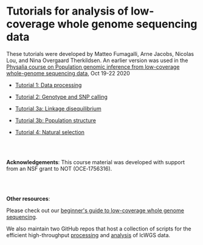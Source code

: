 # Tutorials for analysis of low-coverage whole genome sequencing data

These tutorials were developed by Matteo Fumagalli, Arne Jacobs, Nicolas Lou, and Nina Overgaard Therkildsen. An earlier version was used in the [Physalia course on Population genomic inference from low-coverage whole-genome sequencing data](https://www.physalia-courses.org/courses-workshops/course64/), Oct 19-22 2020

* [Tutorial 1: Data processing](https://github.com/nt246/lcwgs-guide-tutorial/blob/main/tutorial1_data_processing/markdowns/data_processing.md)

* [Tutorial 2: Genotype and SNP calling](https://github.com/nt246/lcwgs-guide-tutorial/blob/main/tutorial2_genotype_snp_calling/markdowns/snp_calling.md)

* [Tutorial 3a: Linkage disequilibrium](https://github.com/nt246/lcwgs-guide-tutorial/blob/main/tutorial3_ld_popstructure/markdowns/ld.md)

* [Tutorial 3b: Population structure](https://github.com/nt246/lcwgs-guide-tutorial/blob/main/tutorial3_ld_popstructure/markdowns/day3_PCA_Admixture_practicals.md)

* [Tutorial 4: Natural selection](https://github.com/nt246/lcwgs-guide-tutorial/blob/main/tutorial4_selection/markdowns/01_sfs.md)


<br>
<br>

**Acknowledgements**: This course material was developed with support from an NSF grant to NOT (OCE‐1756316).

<br>
<br>

**Other resources**: 

Please check out our [beginner's guide to low-coverage whole genome sequencing](https://doi.org/10.1111/mec.16077).

We also maintain two GitHub repos that host a collection of scripts for the efficient high-throughput [processing](https://github.com/therkildsen-lab/data-processing) and [analysis](https://github.com/therkildsen-lab/genomic-data-analysis) of lcWGS data.


